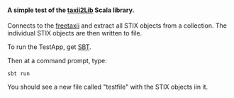 #### A simple test of the [taxii2Lib](https://github.com/workingDog/Taxii2LibScala) Scala library.

Connects to the [freetaxii](https://github.com/freetaxii/freetaxii-server) and extract 
all STIX objects from a collection. The individual STIX objects are then written to file.

To run the TestApp, get [SBT](https://www.scala-sbt.org/).

Then at a command prompt, type:

    sbt run
    
You should see a new file called "testfile" with the STIX objects iin it.

    